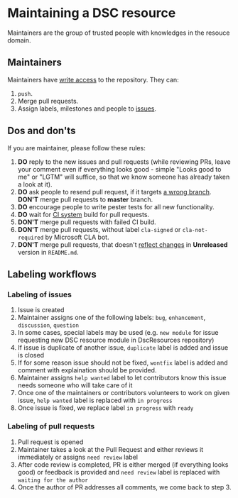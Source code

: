 # Maintaining a DSC resource

Maintainers are the group of trusted people with knowledges in the resouce domain.

## Maintainers

Maintainers have [write access](https://help.github.com/articles/permission-levels-for-an-organization-repository/) to the repository.
They can:

1. `push`.
2. Merge pull requests.
3. Assign labels, milestones and people to [issues](https://guides.github.com/features/issues/).

## Dos and don'ts

If you are maintainer, please follow these rules:

1. **DO** reply to the new issues and pull requests (while reviewing PRs, leave your comment even if everything looks good - simple "Looks good to me" or "LGTM" will suffice, so that we know someone has already taken a look at it).
1. **DO** ask people to resend pull request, if it targets [a wrong branch](CONTRIBUTING.md#lifecycle-of-a-pull-request).
**DON'T** merge pull requests to **master** branch.
1. **DO** encourage people to write pester tests for all new functionality.
1. **DO** wait for [CI system](CONTRIBUTING.md#appveyor) build for pull requests.
1. **DON'T** merge pull requests with failed CI build.
1. **DON'T** merge pull requests, without label `cla-signed` or `cla-not-required` by Microsoft CLA bot.
1. **DON'T** merge pull requests, that doesn't [reflect changes](CONTRIBUTING.md#lifecycle-of-a-pull-request) in **Unreleased** version in `README.md`.

## Labeling workflows

### Labeling of issues

1. Issue is created
1. Maintainer assigns one of the following labels: ```bug```, ```enhancement```, ```discussion```, ```question```
  1. In some cases, special labels may be used (e.g. ```new module``` for issue requesting new DSC resource module in DscResources repository)
  1. If issue is duplicate of another issue, ```duplicate``` label is added and issue is closed
  1. If for some reason issue should not be fixed, ```wontfix``` label is added and comment with explaination should be provided.
1. Maintainer assigns ```help wanted``` label to let contributors know this issue needs someone who will take care of it
1. Once one of the maintainers or contributors volunteers to work on given issue, ```help wanted``` label is replaced with ```in progress```
1. Once issue is fixed, we replace label ```in progress``` with ```ready```

### Labeling of pull requests
1. Pull request is opened
2. Maintainer takes a look at the Pull Request and either reviews it immediately or assigns ```need review``` label
3. After code review is completed, PR is either merged (if everything looks good) or feedback is provided and ```need review``` label is replaced with ```waiting for the author```
4. Once the author of PR addresses all comments, we come back to step 3. 
